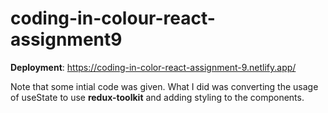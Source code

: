 # coding-in-colour-react-assignment9

**Deployment**: https://coding-in-color-react-assignment-9.netlify.app/

Note that some intial code was given. What I did was converting the usage of useState to use **redux-toolkit** and adding styling to the components.
